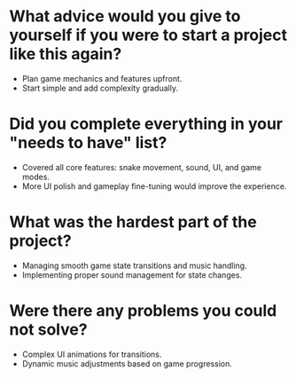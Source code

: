 # What advice would you give to yourself if you were to start a project like this again?
- Plan game mechanics and features upfront.
- Start simple and add complexity gradually.

# Did you complete everything in your "needs to have" list?
- Covered all core features: snake movement, sound, UI, and game modes.
- More UI polish and gameplay fine-tuning would improve the experience.

# What was the hardest part of the project?
- Managing smooth game state transitions and music handling.
- Implementing proper sound management for state changes.

# Were there any problems you could not solve?
- Complex UI animations for transitions.
- Dynamic music adjustments based on game progression.